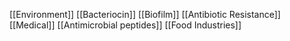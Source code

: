 [[Environment]]
[[Bacteriocin]]
[[Biofilm]]
[[Antibiotic Resistance]]
[[Medical]]
[[Antimicrobial peptides]]
[[Food Industries]]
